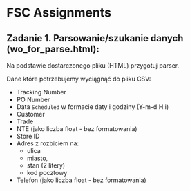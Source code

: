 # FSC Assignments

## Zadanie 1. Parsowanie/szukanie danych (wo_for_parse.html):

Na podstawie dostarczonego pliku (HTML) przygotuj parser.

Dane które potrzebujemy wyciągnąć do pliku CSV:

- Tracking Number
- PO Number
- Data `Scheduled` w formacie daty i godziny (Y-m-d H:i)
- Customer
- Trade
- NTE (jako liczba float - bez formatowania)
- Store ID
- Adres z rozbiciem na:
  - ulica
  - miasto,
  - stan (2 litery)
  - kod pocztowy
- Telefon (jako liczba float - bez formatowania)